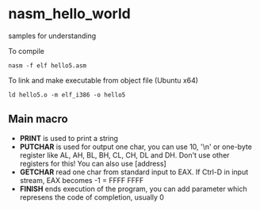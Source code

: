 # nasm_hello_world
samples for understanding

To compile
```
nasm -f elf hello5.asm
```

To link and make executable from object file (Ubuntu x64)
```
ld hello5.o -m elf_i386 -o hello5
```

## Main macro
- **PRINT** is used to print a string
- **PUTCHAR** is used for output one char, you can use 10, '\n' or one-byte register like AL, AH, BL, BH, CL, CH, DL and DH. Don't use other registers for this! You can also use [address]
- **GETCHAR** read one char from standard input to EAX. If Ctrl-D in input stream, EAX becomes -1 = FFFF FFFF
- **FINISH** ends execution of the program, you can add parameter which represens the code of completion, usually 0
